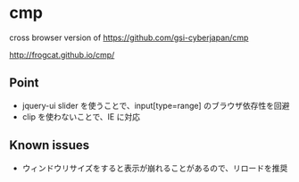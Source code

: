 # cmp
cross browser version of https://github.com/gsi-cyberjapan/cmp

<http://frogcat.github.io/cmp/>

## Point

* jquery-ui slider を使うことで、input[type=range] のブラウザ依存性を回避
* clip を使わないことで、IE に対応

## Known issues

* ウィンドウリサイズをすると表示が崩れることがあるので、リロードを推奨

